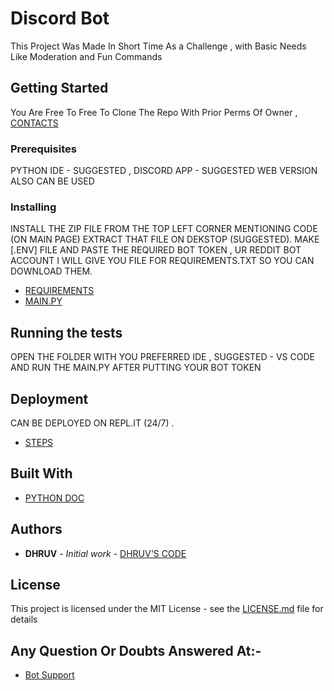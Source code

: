 # Discord Bot

This Project  Was Made In Short Time As a Challenge , with Basic Needs Like  Moderation and Fun Commands

## Getting Started

You Are Free To Free To Clone The Repo With Prior Perms Of Owner , [CONTACTS](https://discord.gg/j2NeBaCWYy)

### Prerequisites

 PYTHON
 IDE - SUGGESTED ,
 DISCORD APP - SUGGESTED WEB VERSION ALSO CAN BE USED



### Installing

INSTALL THE ZIP FILE FROM THE TOP LEFT CORNER MENTIONING CODE (ON MAIN PAGE)
EXTRACT THAT FILE ON DEKSTOP (SUGGESTED).
MAKE [.ENV] FILE AND PASTE THE REQUIRED BOT TOKEN , UR REDDIT BOT ACCOUNT
I WILL GIVE YOU FILE FOR REQUIREMENTS.TXT SO YOU CAN DOWNLOAD THEM.
* [REQUIREMENTS](https://github.com/DHRUV-CODER/Discord-Bot/blob/main/requirements.txt)
* [MAIN.PY](https://github.com/DHRUV-CODER/Discord-Bot/blob/main/main.py) 

## Running the tests
OPEN THE FOLDER WITH YOU PREFERRED IDE ,
SUGGESTED - VS CODE
AND RUN THE MAIN.PY AFTER PUTTING YOUR BOT TOKEN


## Deployment

CAN BE DEPLOYED ON REPL.IT (24/7) .
* [STEPS](https://repl.it/talk/learn/Hosting-discordpy-bots-with-replit/11008)


## Built With

* [PYTHON DOC](https://discordpy.readthedocs.io/en/latest/)






## Authors

* **DHRUV** - *Initial work* - [DHRUV'S CODE](https://github.com/DHRUV-CODER)

## License

This project is licensed under the MIT License - see the [LICENSE.md](https://github.com/DHRUV-CODER/Discord-Bot/blob/main/LICENSE) file for details

## Any Question Or Doubts Answered At:-
* [Bot Support](https://discord.gg/j2NeBaCWYy)

